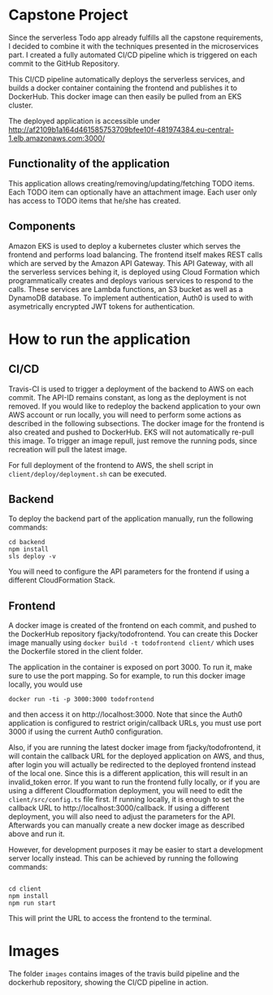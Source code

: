 
# Capstone Project


Since the serverless Todo app already fulfills all the capstone requirements, I decided to combine it with the techniques presented in the microservices part. I created a fully automated CI/CD pipeline which is triggered on each commit to the GitHub Repository.

  

This CI/CD pipeline automatically deploys the serverless services, and builds a docker container containing the frontend and publishes it to DockerHub. This docker image can then easily be pulled from an EKS cluster.

  

The deployed application is accessible under http://af2109b1a164d461585753709bfee10f-481974384.eu-central-1.elb.amazonaws.com:3000/

  

## Functionality of the application

  

This application allows creating/removing/updating/fetching TODO items. Each TODO item can optionally have an attachment image. Each user only has access to TODO items that he/she has created.

  

## Components

Amazon EKS is used to deploy a kubernetes cluster which serves the frontend and performs load balancing. The frontend itself makes REST calls which are served by the Amazon API Gateway. This API Gateway, with all the serverless services behing it, is deployed using Cloud Formation which programmatically creates and deploys various services to respond to the calls. These services are Lambda functions, an S3 bucket as well as a DynamoDB database. To implement authentication, Auth0 is used to with asymetrically encrypted JWT tokens for authentication.

  

# How to run the application

  

## CI/CD

Travis-CI is used to trigger a deployment of the backend to AWS on each commit. The API-ID remains constant, as long as the deployment is not removed. If you would like to redeploy the backend application to your own AWS account or run locally, you will need to perform some actions as described in the following subsections. The docker image for the frontend is also created and pushed to DockerHub. EKS will not automatically re-pull this image. To trigger an image repull, just remove the running pods, since recreation will pull the latest image.

  

For full deployment of the frontend to AWS, the shell script in `client/deploy/deployment.sh` can be executed.



## Backend

To deploy the backend part of the application manually, run the following commands:

```
cd backend
npm install
sls deploy -v

```

You will need to configure the API parameters for the frontend if using a different CloudFormation Stack.

  
  

## Frontend

A docker image is created of the frontend on each commit, and pushed to the DockerHub repository fjacky/todofrontend. You can create this Docker image manually using `docker build -t todofrontend client/` which uses the Dockerfile stored in the client folder.

  

The application in the container is exposed on port 3000. To run it, make sure to use the port mapping. So for example, to run this docker image locally, you would use

  

```
docker run -ti -p 3000:3000 todofrontend

```

  

and then access it on http://localhost:3000. Note that since the Auth0 application is configured to restrict origin/callback URLs, you must use port 3000 if using the current Auth0 configuration. 

Also, if you are running the latest docker image from fjacky/todofrontend, it will contain the callback URL for the deployed application on AWS, and thus, after login you will actually be redirected to the deployed frontend instead of the local one. Since this is a different application, this will result in an invalid_token error. If you want to run the frontend fully locally, or if you are using a different Cloudformation deployment, you will need to edit the `client/src/config.ts` file first. If running locally, it is enough to set the callback URL to http://localhost:3000/callback. If using a different deployment, you will also need to adjust the parameters for the API. Afterwards you can manually create a new docker image as described above and run it.

However, for development purposes it may be easier to start a development server locally instead. This can be achieved by running the following commands:  

```

cd client
npm install
npm run start

```

This will print the URL to access the frontend to the terminal.

# Images
The folder `images` contains images of the travis build pipeline and the dockerhub repository, showing the CI/CD pipeline in action.